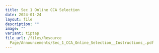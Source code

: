 ```yaml
---
title: Sec 1 Online CCA Selection
date: 2024-01-24
layout: file
description: ""
image: ""
variant: tiptap
file_url: /files/Resource
  Page/Announcements/Sec_1_CCA_Online_Selection__Instructions_.pdf
---
```

